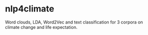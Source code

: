 # nlp4climate
Word clouds, LDA, Word2Vec and text classification for 3 corpora on climate change and life expectation.
